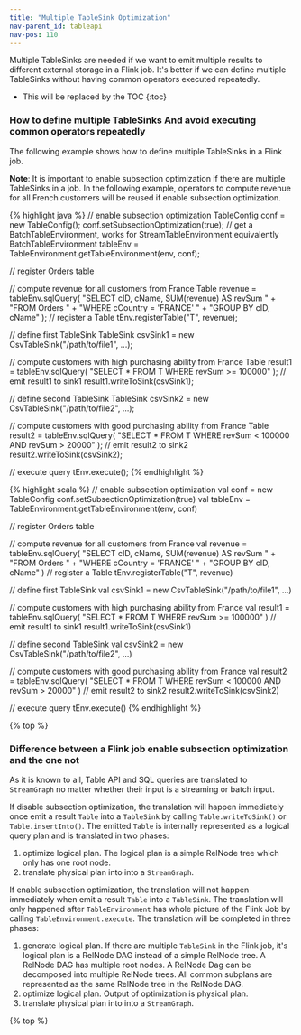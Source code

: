 ```yaml
---
title: "Multiple TableSink Optimization"
nav-parent_id: tableapi
nav-pos: 110
---
```

<!--
Licensed to the Apache Software Foundation (ASF) under one
or more contributor license agreements.  See the NOTICE file
distributed with this work for additional information
regarding copyright ownership.  The ASF licenses this file
to you under the Apache License, Version 2.0 (the
"License"); you may not use this file except in compliance
with the License.  You may obtain a copy of the License at

  http://www.apache.org/licenses/LICENSE-2.0

Unless required by applicable law or agreed to in writing,
software distributed under the License is distributed on an
"AS IS" BASIS, WITHOUT WARRANTIES OR CONDITIONS OF ANY
KIND, either express or implied.  See the License for the
specific language governing permissions and limitations
under the License.
-->

Multiple TableSinks are needed if we want to emit multiple results to different external storage in a Flink job. It's better if we can define multiple TableSinks without having common operators executed repeatedly.

* This will be replaced by the TOC
{:toc}

### How to define multiple TableSinks And avoid executing common operators repeatedly
The following example shows how to define multiple TableSinks in a Flink job.

**Note**: It is important to enable subsection optimization if there are multiple TableSinks in a job. In the following example, operators to compute revenue for all French customers will be reused if enable subsection optimization.

<div class="codetabs" markdown="1">
<div data-lang="java" markdown="1">
{% highlight java %}
// enable subsection optimization
TableConfig conf = new TableConfig();
conf.setSubsectionOptimization(true);
// get a BatchTableEnvironment, works for StreamTableEnvironment equivalently
BatchTableEnvironment tableEnv = TableEnvironment.getTableEnvironment(env, conf);

// register Orders table

// compute revenue for all customers from France
Table revenue = tableEnv.sqlQuery(
    "SELECT cID, cName, SUM(revenue) AS revSum " +
    "FROM Orders " +
    "WHERE cCountry = 'FRANCE' " +
    "GROUP BY cID, cName"
  );
// register a Table
tEnv.registerTable("T", revenue);

// define first TableSink
TableSink csvSink1 = new CsvTableSink("/path/to/file1", ...);

// compute customers with high purchasing ability from France
Table result1 = tableEnv.sqlQuery(
    "SELECT * FROM T WHERE revSum >= 100000"
    );
// emit result1 to sink1
result1.writeToSink(csvSink1);

// define second TableSink
TableSink csvSink2 = new CsvTableSink("/path/to/file2", ...);

// compute customers with good purchasing ability from France
Table result2 = tableEnv.sqlQuery(
    "SELECT * FROM T WHERE revSum < 100000 AND revSum > 20000"
    );
// emit result2 to sink2
result2.writeToSink(csvSink2);

// execute query
tEnv.execute();
{% endhighlight %}
</div>

<div data-lang="scala" markdown="1">
{% highlight scala %}
// enable subsection optimization
val conf = new TableConfig
conf.setSubsectionOptimization(true)
val tableEnv = TableEnvironment.getTableEnvironment(env, conf)

// register Orders table

// compute revenue for all customers from France
val revenue = tableEnv.sqlQuery(
    "SELECT cID, cName, SUM(revenue) AS revSum " +
    "FROM Orders " +
    "WHERE cCountry = 'FRANCE' " +
    "GROUP BY cID, cName"
  )
// register a Table
tEnv.registerTable("T", revenue)

// define first TableSink
val csvSink1 = new CsvTableSink("/path/to/file1", ...)

// compute customers with high purchasing ability from France
val result1 = tableEnv.sqlQuery(
    "SELECT * FROM T WHERE revSum >= 100000"
    )
// emit result1 to sink1
result1.writeToSink(csvSink1)

// define second TableSink
val csvSink2 = new CsvTableSink("/path/to/file2", ...)

// compute customers with good purchasing ability from France
val result2 = tableEnv.sqlQuery(
    "SELECT * FROM T WHERE revSum < 100000 AND revSum > 20000"
    )
// emit result2 to sink2
result2.writeToSink(csvSink2)

// execute query
tEnv.execute()
{% endhighlight %}
</div>
</div>

{% top %}

### Difference between a Flink job enable subsection optimization and the one not
As it is known to all, Table API and SQL queries are translated to `StreamGraph` no matter whether their input is a streaming or batch input.

If disable subsection optimization, the translation will happen immediately once emit a result `Table` into a `TableSink` by calling `Table.writeToSink()` or `Table.insertInto()`. The emitted `Table` is internally represented as a logical query plan and is translated in two phases:
1. optimize logical plan. The logical plan is a simple RelNode tree which only has one root node.
2. translate physical plan into into a `StreamGraph`.

If enable subsection optimization, the translation will not happen immediately when emit a result `Table` into a `TableSink`. The translation will only happened after `TableEnvironment` has whole picture of the Flink Job by calling `TableEnvironment.execute`. The translation will be completed in three phases:
1. generate logical plan. If there are multiple `TableSink` in the Flink job, it's logical plan is a RelNode DAG instead of a simple RelNode tree. A RelNode DAG has multiple root nodes. A RelNode Dag can be decomposed into multiple RelNode trees. All common subplans are represented as the same RelNode tree in the RelNode DAG.
2. optimize logical plan. Output of optimization is physical plan.
3. translate physical plan into into a `StreamGraph`.

{% top %}


